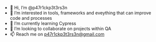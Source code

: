 - 👋 Hi, I’m @p47r1ckp3t3rs3n
- 👀 I’m interested in tools, frameworks and eveything that can improve code and processes
- 🌱 I’m currently learning Cypress
- 💞️ I’m looking to collaborate on projects within QA
- 📫 Reach me on p47r1ckp3t3rs3n@gmail.com

<!---
p47r1ckp3t3rs3n/p47r1ckp3t3rs3n is a ✨ special ✨ repository because its `README.md` (this file) appears on your GitHub profile.
You can click the Preview link to take a look at your changes.
--->
